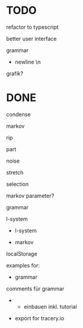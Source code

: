 # TODO

refactor to typescript

better user interface

grammar
- newline \n

grafik?



# DONE

condense

markov

rip

part

noise

stretch

selection

markov parameter?

grammar

l-system

- l-system

- markov

localStorage

examples for:
- grammar

comments für grammar

- + einbauen inkl. tutorial

- export for tracery.io
